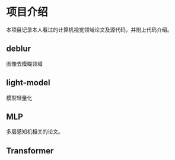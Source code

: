 # 项目介绍
本项目记录本人看过的计算机视觉领域论文及源代码，并附上代码介绍。
## deblur
图像去模糊领域
## light-model
模型轻量化
## MLP
多层感知机相关的论文。
## Transformer